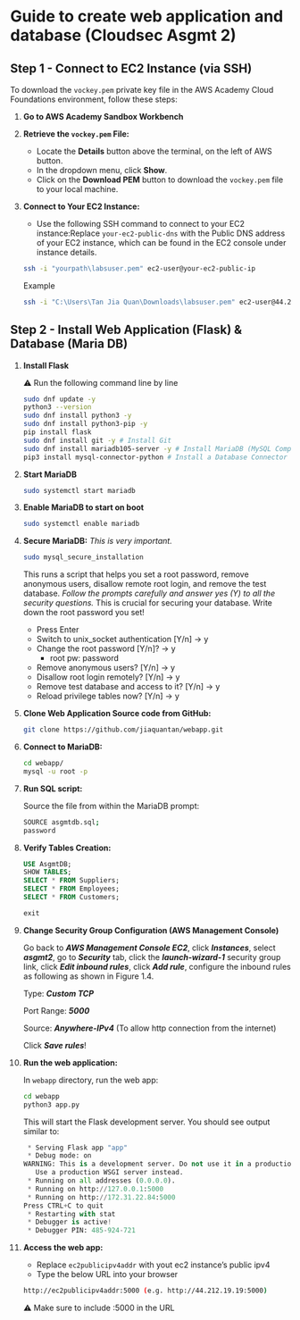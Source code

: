 # Guide to create web application and database (Cloudsec Asgmt 2)
## Step 1 - Connect to EC2 Instance (via SSH)
To download the `vockey.pem` private key file in the AWS Academy Cloud Foundations environment, follow these steps:

1. **Go to AWS Academy Sandbox Workbench**
2. **Retrieve the `vockey.pem` File:**
    - Locate the **Details** button above the terminal, on the left of AWS button.
    - In the dropdown menu, click **Show**.
    - Click on the **Download PEM** button to download the `vockey.pem` file to your local machine.
3. **Connect to Your EC2 Instance:**
    - Use the following SSH command to connect to your EC2 instance:Replace `your-ec2-public-dns` with the Public DNS address of your EC2 instance, which can be found in the EC2 console under instance details.
        
    ```bash
    ssh -i "yourpath\labsuser.pem" ec2-user@your-ec2-public-ip
    ```
        
    
    Example
    ```bash
    ssh -i "C:\Users\Tan Jia Quan\Downloads\labsuser.pem" ec2-user@44.212.19.19
    ```

## Step 2 - Install Web Application (Flask) & Database (Maria DB)
1. **Install Flask**
    
    <aside>
    ⚠️ Run the following command line by line
    </aside>
    
    ```bash
    sudo dnf update -y
    python3 --version
    sudo dnf install python3 -y
    sudo dnf install python3-pip -y
    pip install flask
    sudo dnf install git -y # Install Git
    sudo dnf install mariadb105-server -y # Install MariaDB (MySQL Compatible)
    pip3 install mysql-connector-python # Install a Database Connector
    ```
    
2. **Start MariaDB**
    
    ```bash
    sudo systemctl start mariadb
    ```
    
3. **Enable MariaDB to start on boot**
    
    ```bash
    sudo systemctl enable mariadb
    ```
    
4. **Secure MariaDB:**  *This is very important.*
    
    ```bash
    sudo mysql_secure_installation
    ```
    
    This runs a script that helps you set a root password, remove anonymous users, disallow remote root login, and remove the test database.  *Follow the prompts carefully and answer yes (Y) to all the security questions.*  This is crucial for securing your database.  Write down the root password you set!
    
    - Press Enter
    - Switch to unix_socket authentication [Y/n] → y
    - Change the root password [Y/n]? → y
        - root pw: password
    - Remove anonymous users? [Y/n] →  y
    - Disallow root login remotely? [Y/n] → y
    - Remove test database and access to it? [Y/n] → y
    - Reload privilege tables now? [Y/n] → y
5. **Clone Web Application Source code from GitHub:**
    
    ```bash
    git clone https://github.com/jiaquantan/webapp.git
    ```
    
6. **Connect to MariaDB:**
    
    ```bash
    cd webapp/
    mysql -u root -p
    ```
    
7. **Run SQL script:**
    
    Source the file from within the MariaDB prompt:
    
    ```bash
    SOURCE asgmtdb.sql;
    password
    ```
    
8. **Verify Tables Creation:**
    
    ```sql
    USE AsgmtDB;
    SHOW TABLES;
    SELECT * FROM Suppliers;
    SELECT * FROM Employees;
    SELECT * FROM Customers;
    ```
    
    ```sql
    exit
    ```

9. **Change Security Group Configuration (AWS Management Console)**

   Go back to **_AWS Management Console EC2_**, click **_Instances_**, select **_asgmt2_**, go to **_Security_** tab, click the **_launch-wizard-1_** security group link, click **_Edit inbound rules_**, click **_Add rule_**, configure the inbound rules as following as shown in Figure 1.4. 

    Type: **_Custom TCP_** 
    
    Port Range: **_5000_** 
    
    Source: **_Anywhere-IPv4_** (To allow http connection from the internet) 
    
    Click **_Save rules_**! 

11. **Run the web application:**
    
    In `webapp` directory, run the web app:
    
    ```bash
    cd webapp
    python3 app.py
    ```
    
    This will start the Flask development server.  You should see output similar to:
    
    ```python
     * Serving Flask app "app"
     * Debug mode: on
    WARNING: This is a development server. Do not use it in a production deployment.
       Use a production WSGI server instead.
     * Running on all addresses (0.0.0.0).
     * Running on http://127.0.0.1:5000
     * Running on http://172.31.22.84:5000
    Press CTRL+C to quit
     * Restarting with stat
     * Debugger is active!
     * Debugger PIN: 485-924-721
    ```
            
12. **Access the web app:**
    - Replace `ec2publicipv4addr` with yout ec2 instance’s public ipv4
    - Type the below URL into your browser
    
    ```bash
    http://ec2publicipv4addr:5000 (e.g. http://44.212.19.19:5000)
    ```
    
    <aside>
    ⚠️ Make sure to include :5000 in the URL
    </aside>
